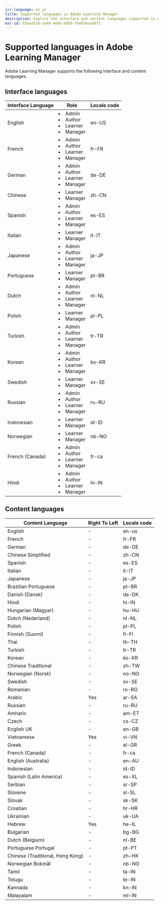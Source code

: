 ```yaml
---
jcr-language: en_us
title: Supported languages in Adobe Learning Manager
description: Explore the interface and content languages supported in Adobe Learning Manager (ALM)
exl-id: 92eaa510-cb44-4e9b-b956-fde876aa48f2
---
```

# Supported languages in Adobe Learning Manager

Adobe Learning Manager supports the following interface and content languages.

## Interface languages

|Interface Language|Role|Locale code|
|---|---|---|
|English|<li>Admin</li><li>Author</li><li>Learner</li><li>Manager</li>|en-US|
|French|<li>Admin</li><li>Author</li><li>Learner</li><li>Manager</li>|fr-FR|
|German|<li>Admin</li><li>Author</li><li>Learner</li><li>Manager</li>|de-DE|
|Chinese|<li>Learner</li><li>Manager</li>|zh-CN|
|Spanish|<li>Admin</li><li>Author</li><li>Learner</li><li>Manager</li>|es-ES|
|Italian|<li>Learner</li><li>Manager</li>|it-IT|
|Japanese|<li>Admin</li><li>Author</li><li>Learner</li><li>Manager</li>|ja-JP|
|Portuguese|<li>Learner</li><li>Manager</li>|pt-BR|
|Dutch|<li>Admin</li><li>Author</li><li>Learner</li><li>Manager</li>|nl-NL|
|Polish|<li>Learner</li><li>Manager</li>|pl-PL|
|Turkish|<li>Admin</li><li>Author</li><li>Learner</li><li>Manager</li>|tr-TR|
|Korean|<li>Admin</li><li>Author</li><li>Learner</li><li>Manager</li>|ko-KR|
|Swedish|<li>Learner</li><li>Manager</li>|sv-SE|
|Russian|<li>Admin</li><li>Author</li><li>Learner</li><li>Manager</li>|ru-RU|
|Indonesian|<li>Learner</li><li>Manager</li>|id-ID|
|Norwegian|<li>Learner</li><li>Manager</li>|nb-NO|
|French (Canada)|<li>Admin</li><li>Author</li><li>Learner</li><li>Manager</li>|fr-ca|
|Hindi|<li>Admin</li><li>Author</li><li>Learner</li><li>Manager</li>|hi-IN|

## Content languages

|Content Language|Right To Left|Locale code|
|---|---|---|
|English|-|en-us|
|French|-|fr-FR|
|German|-|de-DE|
|Chinese Simplified|-|zh-CN|
|Spanish|-|es-ES|
|Italian|-|it-IT|
|Japanese|-|ja-JP|
|Brazilian Portuguese|-|pt-BR|
|Danish (Dansk) |-|da-DK|
|Hindi|-|hi-IN|
|Hungarian (Magyar) |-|hu-HU|
|Dutch (Nederland) |-|nl-NL|
|Polish|-|pl-PL|
|Finnish (Suomi)|-|fi-FI|
|Thai|-|th-TH|
|Turkish|-|tr-TR|
|Korean|-|ko-KR|
|Chinese Traditional|-|zh-TW|
|Norwegian (Norsk) |-|no-NO|
|Swedish|-|sv-SE|
|Romanian|-|ro-RO|
|Arabic|Yes|ar-SA|
|Russian|-|ru-RU|
|Amharic|-|am-ET|
|Czech|-|cs-CZ|
|English UK|-|en-GB|
|Vietnamese|Yes|vi-VN|
|Greek|-|el-GR|
|French (Canada) |-|fr-ca|
|English (Australia) |-|en-AU|
|Indonesian|-|id-ID|
|Spanish (Latin America) |-|es-XL|
|Serbian|-|sr-SP|
|Slovene|-|sl-SL|
|Slovak|-|sk-SK|
|Croatian|-|hr-HR|
|Ukrainian|-|uk-UA|
|Hebrew|Yes|he-IL|
|Bulgarian|-|bg-BG|
|Dutch (Belgium) |-|nl-BE|
|Portuguese Portugal|-|pt-PT|
|Chinese (Traditional, Hong Kong)|-|zh-HK|
|Norwegian Bokmål|-|nb-NO|
|Tamil|-|ta-IN|
|Telugu|-|te-IN|
|Kannada|-|kn-IN|
|Malayalam|-|ml-IN|


